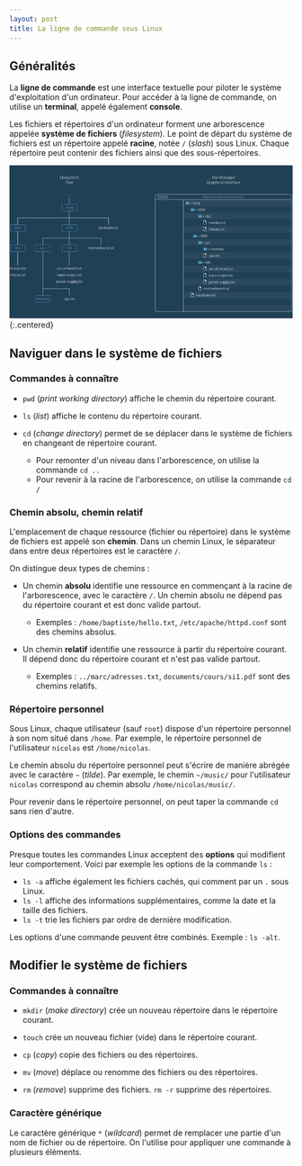 ```yaml
---
layout: post
title: La ligne de commande sous Linux
---
```


## Généralités

La **ligne de commande** est une interface textuelle pour piloter le système d'exploitation d'un ordinateur. Pour accéder à la ligne de commande, on utilise un **terminal**, appelé également **console**.

Les fichiers et répertoires d'un ordinateur forment une arborescence appelée **système de fichiers** (*filesystem*). Le point de départ du système de fichiers est un répertoire appelé **racine**, notée `/` (*slash*) sous Linux. Chaque répertoire peut contenir des fichiers ainsi que des sous-répertoires.

![](../assets/ligne-commande-linux/codecademy-cmdline-filesystem-small.png)
{:.centered}

## Naviguer dans le système de fichiers

### Commandes à connaître

* `pwd` (*print working directory*) affiche le chemin du répertoire courant.

* `ls` (*list*) affiche le contenu du répertoire courant.

* `cd` (*change directory*) permet de se déplacer dans le système de fichiers en changeant de répertoire courant.

    * Pour remonter d'un niveau dans l'arborescence, on utilise la commande `cd ..`
    * Pour revenir à la racine de l'arborescence, on utilise la commande `cd /`

### Chemin absolu, chemin relatif

L'emplacement de chaque ressource (fichier ou répertoire) dans le système de fichiers est appelé son **chemin**. Dans un chemin Linux, le séparateur dans entre deux répertoires est le caractère `/`.

On distingue deux types de chemins :

* Un chemin **absolu** identifie une ressource en commençant à la racine de l'arborescence, avec le caractère `/`. Un chemin absolu ne dépend pas du répertoire courant et est donc valide partout.

    * Exemples : `/home/baptiste/hello.txt`, `/etc/apache/httpd.conf` sont des chemins absolus.

* Un chemin **relatif** identifie une ressource à partir du répertoire courant. Il dépend donc du répertoire courant et n'est pas valide partout.

    * Exemples : `../marc/adresses.txt`, `documents/cours/si1.pdf` sont des chemins relatifs.

### Répertoire personnel

Sous Linux, chaque utilisateur (sauf `root`) dispose d'un répertoire personnel à son nom situé dans `/home`. Par exemple, le répertoire personnel de l'utilisateur `nicolas` est `/home/nicolas`.

Le chemin absolu du répertoire personnel peut s'écrire de manière abrégée avec le caractère `~` (*tilde*). Par exemple, le chemin `~/music/` pour l'utilisateur `nicolas` correspond au chemin absolu `/home/nicolas/music/`.

Pour revenir dans le répertoire personnel, on peut taper la commande `cd` sans rien d'autre.

### Options des commandes

Presque toutes les commandes Linux acceptent des **options** qui modifient leur comportement. Voici par exemple les options de la commande `ls` :

* `ls -a` affiche également les fichiers cachés, qui comment par un `.` sous Linux.
* `ls -l` affiche des informations supplémentaires, comme la date et la taille des fichiers.
* `ls -t` trie les fichiers par ordre de dernière modification.

Les options d'une commande peuvent être combinés. Exemple : `ls -alt`.

## Modifier le système de fichiers

### Commandes à connaître

* `mkdir` (*make directory*) crée un nouveau répertoire dans le répertoire courant.

* `touch` crée un nouveau fichier (vide) dans le répertoire courant.

* `cp` (*copy*) copie des fichiers ou des répertoires.

* `mv` (*move*) déplace ou renomme des fichiers ou des répertoires.

* `rm` (*remove*) supprime des fichiers. `rm -r` supprime des répertoires.

### Caractère générique

Le caractère générique `*` (*wildcard*) permet de remplacer une partie d'un nom de fichier ou de répertoire. On l'utilise pour appliquer une commande à plusieurs éléments.
